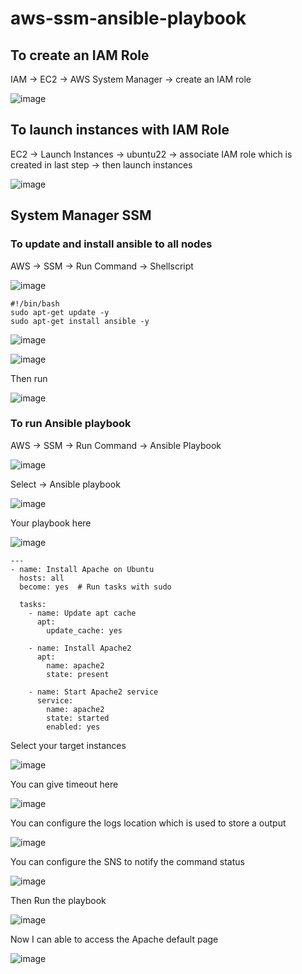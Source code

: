 # aws-ssm-ansible-playbook

## To create an IAM Role

IAM -> EC2 -> AWS System Manager -> create an IAM role

![image](https://github.com/kohlidevops/aws-ssm-ansible-playbook/assets/100069489/b2002770-8488-480c-a084-39b6eee5736e)

## To launch instances with IAM Role

EC2 -> Launch Instances -> ubuntu22 -> associate IAM role which is created in last step -> then launch instances

![image](https://github.com/kohlidevops/aws-ssm-ansible-playbook/assets/100069489/b663b1da-e529-4837-b10e-546ced55ea5a)

## System Manager SSM

### To update and install ansible to all nodes

AWS -> SSM -> Run Command -> Shellscript

![image](https://github.com/kohlidevops/aws-ssm-ansible-playbook/assets/100069489/d3956422-e2c8-4613-bbff-f0b2c5d10ad6)

```
#!/bin/bash
sudo apt-get update -y
sudo apt-get install ansible -y
```

![image](https://github.com/kohlidevops/aws-ssm-ansible-playbook/assets/100069489/8b591619-4d9a-4ff6-b309-295ebb7ccdc7)

![image](https://github.com/kohlidevops/aws-ssm-ansible-playbook/assets/100069489/201f12d0-e25e-49ef-a5aa-32a45b2f21a6)

Then run 

![image](https://github.com/kohlidevops/aws-ssm-ansible-playbook/assets/100069489/45631c84-1672-4dd6-b06a-d11c96ff4e7c)

### To run Ansible playbook

AWS -> SSM -> Run Command -> Ansible Playbook

![image](https://github.com/kohlidevops/aws-ssm-ansible-playbook/assets/100069489/fc09b333-6ac9-43df-aef5-c6ffac186421)

Select -> Ansible playbook

![image](https://github.com/kohlidevops/aws-ssm-ansible-playbook/assets/100069489/f312ec6a-5627-41b5-bfcc-ba271cbae50b)

Your playbook here

![image](https://github.com/kohlidevops/aws-ssm-ansible-playbook/assets/100069489/efab0cee-a134-449e-85c2-0edeaff97c5c)

```
---
- name: Install Apache on Ubuntu
  hosts: all
  become: yes  # Run tasks with sudo

  tasks:
    - name: Update apt cache
      apt:
        update_cache: yes

    - name: Install Apache2
      apt:
        name: apache2
        state: present

    - name: Start Apache2 service
      service:
        name: apache2
        state: started
        enabled: yes
```

Select your target instances

![image](https://github.com/kohlidevops/aws-ssm-ansible-playbook/assets/100069489/6addeccd-c24b-4fef-8696-50cc5fa70e80)

You can give timeout here

![image](https://github.com/kohlidevops/aws-ssm-ansible-playbook/assets/100069489/76af3325-fcb0-4ecd-a502-a73822ab05fc)

You can configure the logs location which is used to store a output

![image](https://github.com/kohlidevops/aws-ssm-ansible-playbook/assets/100069489/bf546f15-8a3e-4b41-9e0b-6da6a8594e3c)

You can configure the SNS to notify the command status

![image](https://github.com/kohlidevops/aws-ssm-ansible-playbook/assets/100069489/f7171471-4b81-401f-ba73-0e20b8eb81eb)

Then Run the playbook

![image](https://github.com/kohlidevops/aws-ssm-ansible-playbook/assets/100069489/bd0e483f-3dfe-44b7-aff6-a3218a71c101)

Now I can able to access the Apache default page 

![image](https://github.com/kohlidevops/aws-ssm-ansible-playbook/assets/100069489/c2972cde-7dac-48ea-a209-195d8197e6d2)
